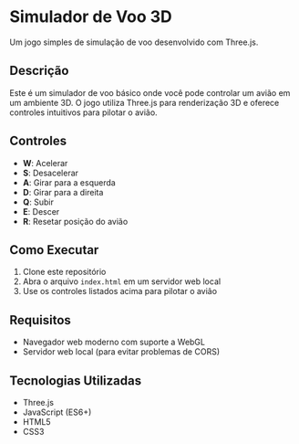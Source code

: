 # Simulador de Voo 3D

Um jogo simples de simulação de voo desenvolvido com Three.js.

## Descrição

Este é um simulador de voo básico onde você pode controlar um avião em um ambiente 3D. O jogo utiliza Three.js para renderização 3D e oferece controles intuitivos para pilotar o avião.

## Controles

- **W**: Acelerar
- **S**: Desacelerar
- **A**: Girar para a esquerda
- **D**: Girar para a direita
- **Q**: Subir
- **E**: Descer
- **R**: Resetar posição do avião

## Como Executar

1. Clone este repositório
2. Abra o arquivo `index.html` em um servidor web local
3. Use os controles listados acima para pilotar o avião

## Requisitos

- Navegador web moderno com suporte a WebGL
- Servidor web local (para evitar problemas de CORS)

## Tecnologias Utilizadas

- Three.js
- JavaScript (ES6+)
- HTML5
- CSS3 